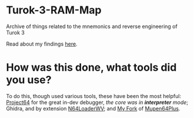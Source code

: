 # Turok-3-RAM-Map
Archive of things related to the mnemonics and reverse engineering of Turok 3

Read about my findings [here](https://github.com/Drahsid/Turok-3-RAM-Map/blob/master/TUROK3.md).

# How was this done, what tools did you use?
To do this, though used various tools, these have been the most helpful: [Project64](https://github.com/project64/project64) for the great in-dev debugger, _the core was in **interpreter** mode_; Ghidra, and by extension [N64LoaderWV](https://github.com/zeroKilo/N64LoaderWV); and [My Fork](https://github.com/Drahsid/mupen64plus-core-wren) of [Mupen64Plus](https://github.com/mupen64plus/mupen64plus-core).



